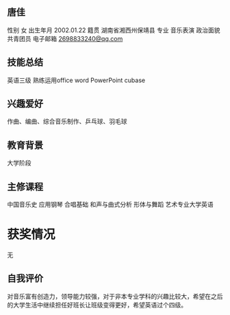 ## 唐佳
性别 女  出生年月 2002.01.22  籍贯 湖南省湘西州保靖县
专业 音乐表演  政治面貌 共青团员  电子邮箱 2698833240@qq.com
## 技能总结
英语三级 熟练运用office word PowerPoint cubase
## 兴趣爱好
作曲、编曲、综合音乐制作、乒乓球、羽毛球
## 教育背景
大学阶段
## 主修课程
中国音乐史 应用钢琴 合唱基础 和声与曲式分析 形体与舞蹈 艺术专业大学英语
# 获奖情况
无
## 自我评价
对音乐富有创造力，领导能力较强，对于非本专业学科的兴趣比较大，希望在之后的大学生活中继续担任好班长让班级变得更好，希望英语过个四级。
